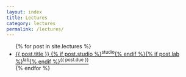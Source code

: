 ```yaml
---
layout: index
title: Lectures
category: lectures
permalink: /lectures/
---
```

<div class="wrapper index-wrapper">
	<ul class="index">
	    {% for post in site.lectures %}  
	    	<a href="{{post.url}}"> 
		        <li>
					{{ post.title }} {% if post.studio %}<sup>studio</sup>{% endif %}{% if post.lab %}<sup>lab</sup>{% endif %}<sup>{{ post.due }}</sup>
		        </li>
	        </a>
	    {% endfor %}
	</ul>
</div>